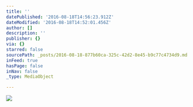 ```yaml
---
title: ''
datePublished: '2016-08-18T14:56:23.912Z'
dateModified: '2016-08-18T14:52:01.456Z'
author: []
description: ''
publisher: {}
via: {}
starred: false
sourcePath: _posts/2016-08-18-877b60ca-325c-42d2-8e45-b9c77c4734d9.md
inFeed: true
hasPage: false
inNav: false
_type: MediaObject

---
```

![](https://the-grid-user-content.s3-us-west-2.amazonaws.com/87a68fb2-150e-4d37-b43f-7ddb1e79cb98.jpg)